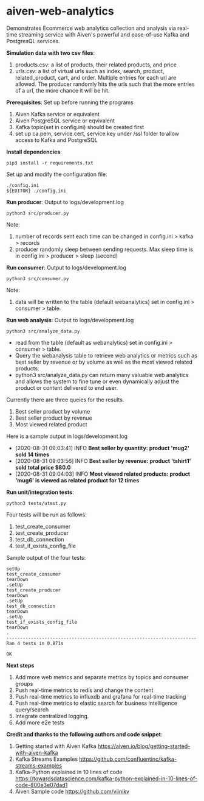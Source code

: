 # aiven-web-analytics

Demonstrates Ecommerce web analytics collection and analysis via real-time streaming service with Aiven's powerful and ease-of-use Kafka and PostgresQL services.

**Simulation data with two csv files**:
1. products.csv: a list of products, their related products, and price
2. urls.csv: a list of virtual urls such as index, search, product, related_product, cart, and order.  Multiple entries for each url are allowed.  The producer randomly hits the urls such that the more entries of a url, the more chance it will be hit.

**Prerequisites**: Set up before running the programs
1. Aiven Kafka service or equivalent
2. Aiven PostgreSQL service or eqvivalent
3. Kafka topic(set in config.ini) should be created first
4. set up ca.pem, service.cert, service.key under /ssl folder to allow access
   to Kafka and PostgreSQL

**Install dependencies**:
```
pip3 install -r requirements.txt
```

Set up and modify the configuration file:
```
./config.ini
${EDITOR} ./config.ini
```

**Run producer**: Output to logs/development.log
```
python3 src/producer.py
```
Note: 
1. number of records sent each time can be changed in config.ini > kafka > records
2. producer randomly sleep between sending requests.  Max sleep time is in config.ini > producer > sleep (second)

**Run consumer**: Output to logs/development.log
```
python3 src/consumer.py
```
Note:
1. data will be written to the table (default webanalytics) set in config.ini > consumer > table.

**Run web analysis**: Output to logs/development.log
```
python3 src/analyze_data.py
```
* read from the table (default as webanalytics) set in config.ini > consumer > table.
* Query the webanalysis table to retrieve web analytics or metrics such as best seller by revenue or by volume as well as the most viewed related products.
* python3 src/analyze_data.py can return many valuable web analytics and allows the 
system to fine tune or even dynamically adjust the product or content delivered to
end user.

Currently there are three queies for the results.
1. Best seller product by volume
2. Best seller product by revenue
3. Most viewed related product

Here is a sample output in logs/development.log
* [2020-08-31 09:03:41] INFO   **Best seller by quantity: product 'mug2' sold 14 times**
* [2020-08-31 09:03:56] INFO   **Best seller by revenue: product 'tshirt1' sold total price $80.0**
* [2020-08-31 09:04:03] INFO   **Most viewed related products: product 'mug6' is viewed as related product for 12 times**

**Run unit/integration tests**: 
```
python3 tests/utest.py
```
Four tests will be run as follows:
1. test_create_consumer
2. test_create_producer
3. test_db_connection
4. test_if_exists_config_file

Sample output of the four tests:
```
setUp
test_create_consumer
tearDown
.setUp
test_create_producer
tearDown
.setUp
test_db_connection
tearDown
.setUp
test_if_exists_config_file
tearDown
.
----------------------------------------------------------------------
Ran 4 tests in 0.871s

OK
```
**Next steps**
1. Add more web metrics and separate metrics by topics and consumer groups
2. Push real-time metrics to redis and change the content
3. Push real-time metrics to influxdb and grafana for real-time tracking
4. Push real-time metrics to elastic search for business intelligence query/search
5. Integrate centralized logging.
6. Add more e2e tests

**Credit and thanks to the following authors and code snippet**:
1. Getting started with Aiven Kafka
    https://aiven.io/blog/getting-started-with-aiven-kafka
2. Kafka Streams Examples
    https://github.com/confluentinc/kafka-streams-examples
3. Kafka-Python explained in 10 lines of code
    https://towardsdatascience.com/kafka-python-explained-in-10-lines-of-code-800e3e07dad1
4. Aiven Sample code
    https://github.com/viinikv


